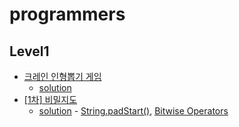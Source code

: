 # programmers

## Level1
* [크레인 인형뽑기 게임](https://programmers.co.kr/learn/courses/30/lessons/64061)
  * [solution](./programmers/64061.js)
* [[1차] 비밀지도](https://programmers.co.kr/learn/courses/30/lessons/17681) 
  * [solution](./programmers/17681.js) - [String.padStart()](https://developer.mozilla.org/ko/docs/Web/JavaScript/Reference/Global_Objects/String/padStart), [Bitwise Operators](https://www.w3schools.com/js/js_bitwise.asp)